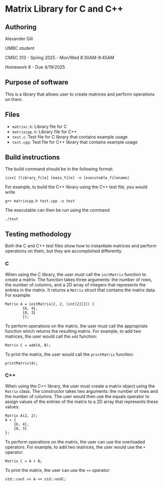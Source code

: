 # Matrix Library for C and C++

## Authoring

Alexander Gill

UMBC student

CMSC 313 - Spring 2025 - Mon/Wed 8:30AM-9:45AM

Homework 8 - Due 4/19/2025

## Purpose of software

This is a library that allows user to create matrices and perform operations on them.

## Files

- `matrixc.h`: Library file for C
- `matrixcpp.h`: Library file for C++
- `test.c`: Test file for C library that contains example usage
- `test.cpp`: Test file for C++ library that contains example usage

## Build instructions

The build command should be in the following format:

```
[cxx] [library_file] [main_file] -o [executable_filename]
```

For example, to build the C++ library using the C++ test file, you would write

```
g++ matrixcpp.h test.cpp -o test
```

The executable can then be run using the command

```
./test
```

## Testing methodology

Both the C and C++ test files show how to instantiate matrices and perform operations on them, but they are accomplished differently.

### C

When using the C library, the user must call the `initMatrix` function to create a matrix. The function takes three arguments: the number of rows, the number of columns, and a 2D array of integers that represents the entries in the matrix. It returns a `Matrix` struct that contains the matrix data. For example:

```
Matrix A = initMatrix(2, 2, (int[2][2]) {
        {6, 4},
        {8, 3}
        });
```

To perform operations on the matrix, the user must call the appropriate function which returns the resulting matrix. For example, to add two matrices, the user would call the `add` function:

```
Matrix C = add(A, B);
```

To print the matrix, the user would call the `printMatrix` function:

```
printMatrix(A);
```

### C++

When using the C++ library, the user must create a matrix object using the `Matrix` class. The constructor takes two arguments: the number of rows and the number of columns. The user would then use the equals operator to assign values of the entries of the matrix to a 2D array that represents these values:

```
Matrix A(2, 2);
A = {
    {6, 4},
    {8, 3}
};
```

To perform operations on the matrix, the user can use the overloaded operators. For example, to add two matrices, the user would use the `+` operator:

```
Matrix C = A + B;
```

To print the matrix, the user can use the `<<` operator:

```
std::cout << A << std::endl;
```
